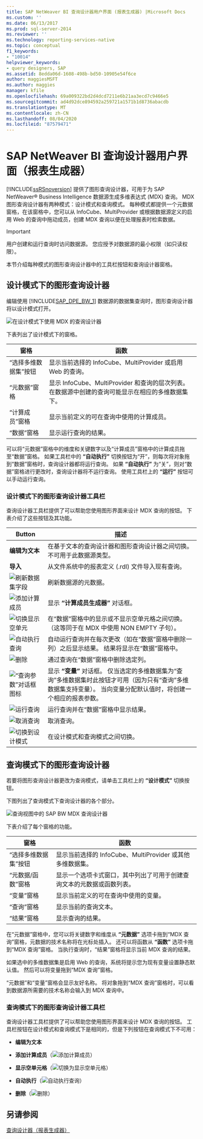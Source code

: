```yaml
---
title: SAP NetWeaver BI 查询设计器用户界面 (报表生成器) |Microsoft Docs
ms.custom: ''
ms.date: 06/13/2017
ms.prod: sql-server-2014
ms.reviewer: ''
ms.technology: reporting-services-native
ms.topic: conceptual
f1_keywords:
- "10014"
helpviewer_keywords:
- query designers, SAP
ms.assetid: 8edda06d-1608-498b-bd50-10905e54f6ce
author: maggiesMSFT
ms.author: maggies
manager: kfile
ms.openlocfilehash: 69a009322bd2d4dcd7211e6b21aa3ecd7c9466e5
ms.sourcegitcommit: ad4d92dce894592a259721a1571b1d8736abacdb
ms.translationtype: MT
ms.contentlocale: zh-CN
ms.lasthandoff: 08/04/2020
ms.locfileid: "87579471"
---
```

# <a name="sap-netweaver-bi-query-designer-user-interface-report-builder"></a>SAP NetWeaver BI 查询设计器用户界面（报表生成器）
  [!INCLUDE[ssRSnoversion](../includes/ssrsnoversion-md.md)] 提供了图形查询设计器，可用于为 SAP NetWeaver® Business Intelligence 数据源生成多维表达式 (MDX) 查询。 MDX 图形查询设计器有两种模式：设计模式和查询模式。 每种模式都提供一个元数据窗格，在该窗格中，您可以从 InfoCube、MultiProvider 或根据数据源定义的启用 Web 的查询中拖动成员，创建 MDX 查询以便在处理报表时检索数据。

> [!IMPORTANT]
>  用户创建和运行查询时访问数据源。 您应授予对数据源的最小权限（如只读权限）。

 本节介绍每种模式的图形查询设计器中的工具栏按钮和查询设计器窗格。

## <a name="graphical-query-designer-in-design-mode"></a>设计模式下的图形查询设计器
 编辑使用 [!INCLUDE[SAP_DPE_BW_1](../includes/sap-dpe-bw-1-md.md)] 数据源的数据集查询时，图形查询设计器将以设计模式打开。

 ![在设计模式下使用 MDX 的查询设计器](media/rsqd-dssapbw-mdx-designmode.gif "在设计模式下使用 MDX 的查询设计器")

 下表列出了设计模式下的窗格。

|窗格|函数|
|----------|--------------|
|“选择多维数据集”按钮|显示当前选择的 InfoCube、MultiProvider 或启用 Web 的查询。|
|“元数据”窗格|显示 InfoCube、MultiProvider 和查询的层次列表。 在数据源中创建的查询可能显示在相应的多维数据集下。|
|“计算成员”窗格|显示当前定义的可在查询中使用的计算成员。|
|“数据”窗格|显示运行查询的结果。|

 可以将“元数据”窗格中的维度和关键数字以及“计算成员”窗格中的计算成员拖至“数据”窗格。 如果工具栏中的 **“自动执行”** 切换按钮为“开”，则每次将对象拖到“数据”窗格时，查询设计器都将运行查询。 如果 **“自动执行”** 为“关”，则对“数据”窗格进行更改时，查询设计器将不运行查询。 使用工具栏上的 **“运行”** 按钮可以手动运行查询。

### <a name="toolbar-for-the-graphical-query-designer-in-design-mode-toolbar"></a>设计模式下的图形查询设计器工具栏
 查询设计器工具栏提供了可以帮助您使用图形界面来设计 MDX 查询的按钮。 下表介绍了这些按钮及其功能。

|Button|描述|
|------------|-----------------|
|**编辑为文本**|在基于文本的查询设计器和图形查询设计器之间切换。 不可用于此数据源类型。|
|**导入**|从文件系统中的报表定义 (.rdl) 文件导入现有查询。|
|![刷新数据集字段](media/rsqdicon-refreshfields.gif "刷新数据集字段")|刷新数据源的元数据。|
|![添加计算成员](../analysis-services/media/rsqdicon-addcalculatedmember.gif "添加计算成员")|显示 **“计算成员生成器”** 对话框。|
|![切换显示空单元](../analysis-services/media/rsqdicon-showemptycells.gif "切换为显示空单元格")|在“数据”窗格中的显示或不显示空单元格之间切换。 （这等同于在 MDX 中使用 NON EMPTY 子句）。|
|![自动执行查询](../analysis-services/media/rsqdicon-autoexecute.gif "自动执行查询")|自动运行查询并在每次更改（如在“数据”窗格中删除一列）之后显示结果。 结果将显示在“数据”窗格中。|
|![删除](../analysis-services/media/rsqdicon-delete.gif "删除")|通过查询在“数据”窗格中删除选定列。|
|![“查询参数”对话框图标](../analysis-services/media/iconqueryparameter.gif "“查询参数”对话框图标")|显示 **“变量”** 对话框。 仅当选定的多维数据集为“查询”多维数据集时此按钮才可用（因为只有“查询”多维数据集支持变量）。 当向变量分配默认值时，将创建一个相应的报表参数。|
|![运行查询](../analysis-services/media/rsqdicon-run.gif "运行查询")|运行查询并在“数据”窗格中显示结果。|
|![取消查询](../analysis-services/media/rsqdicon-cancel.gif "取消查询")|取消查询。|
|![切换到设计模式](../analysis-services/media/rsqdicon-designmode.gif "切换到设计模式")|在设计模式和查询模式之间切换。|

## <a name="graphical-query-designer-in-query-mode"></a>查询模式下的图形查询设计器
 若要将图形查询设计器更改为查询模式，请单击工具栏上的 **“设计模式”** 切换按钮。

 下图列出了查询模式下查询设计器的各个部分。

 ![查询视图中的 SAP BW MDX 查询设计器](media/rsqd-dssapbw-mdx-querymode.gif "查询视图中的 SAP BW MDX 查询设计器")

 下表介绍了每个窗格的功能。

|窗格|函数|
|----------|--------------|
|“选择多维数据集”按钮|显示当前选择的 InfoCube、MultiProvider 或其他多维数据集。|
|“元数据/函数”窗格|显示一个选项卡式窗口，其中列出了可用于创建查询文本的元数据或函数列表。|
|“变量”窗格|显示当前定义的可在查询中使用的变量。|
|“查询”窗格|显示当前的查询文本。|
|“结果”窗格|显示查询的结果。|

 在“元数据”窗格中，您可以将关键数字和维度从 **“元数据”** 选项卡拖到“MDX 查询”窗格，元数据的技术名称将在光标处插入。 还可以将函数从 **“函数”** 选项卡拖到“MDX 查询”窗格。 当执行查询时，“结果”窗格将显示当前 MDX 查询的结果。

 如果选中的多维数据集是启用 Web 的查询，系统将提示您为现有变量设置静态默认值。 然后可以将变量拖到“MDX 查询”窗格。

 “元数据”和“变量”窗格会显示友好名称。 将对象拖到“MDX 查询”窗格时，可以看到数据源所需要的技术名称会输入到 MDX 查询中。

### <a name="toolbar-for-the-graphical-query-designer-in-query-mode"></a>查询模式下的图形查询设计器工具栏
 查询设计器工具栏提供了可以帮助您使用图形界面来设计 MDX 查询的按钮。 工具栏按钮在设计模式和查询模式下是相同的，但是下列按钮在查询模式下不可用：

-   **编辑为文本**

-   **添加计算成员**（![添加计算成员](../analysis-services/media/rsqdicon-addcalculatedmember.gif "添加计算成员")）

-   **显示空单元格**（![切换为显示空单元格](../analysis-services/media/rsqdicon-showemptycells.gif "切换为显示空单元格")）

-   **自动执行**（![自动执行查询](../analysis-services/media/rsqdicon-autoexecute.gif "自动执行查询")）

-   **删除**（![删除](../analysis-services/media/rsqdicon-delete.gif "删除")）

## <a name="see-also"></a>另请参阅
 [查询设计器（报表生成器）](../../2014/reporting-services/query-designers-report-builder.md)


